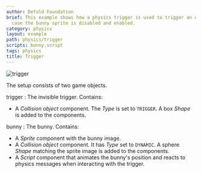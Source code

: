 ```yaml
---
author: Defold Foundation
brief: This example shows how a physics trigger is used to trigger an event. In this
  case the bunny sprite is disabled and enabled.
category: physics
layout: example
path: physics/trigger
scripts: bunny.script
tags: physics
title: Trigger
---
```


![trigger](trigger.png)

The setup consists of two game objects.

trigger
: The invisible trigger. Contains:
  - A *Collision object* component. The *Type* is set to `TRIGGER`. A box *Shape* is added to the components.

bunny
: The bunny. Contains:
  - A *Sprite* component with the bunny image.
  - A *Collision object* component. It has *Type* set to `DYNAMIC`. A sphere *Shape* matching the sprite image is added to the components.
  - A *Script* component that animates the bunny's position and reacts to physics messages when interacting with the trigger.